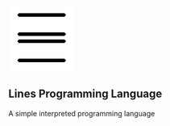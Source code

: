 <img src="icon.png">
<h2> Lines Programming Language </h2>

A simple interpreted programming language
